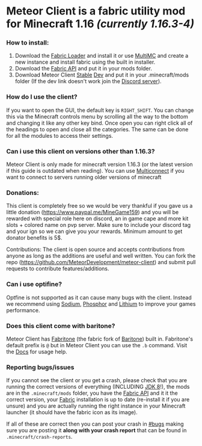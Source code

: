 # **Meteor Client** is a fabric utility mod for Minecraft 1.16 *(currently 1.16.3-4)*

### How to install:
1. Download the [Fabric Loader](https://fabricmc.net/use) and install it or use [MultiMC](https://multimc.org/#Download) and create a new instance and install fabric using the built in installer.
2. Download the [Fabric API](https://www.curseforge.com/minecraft/mc-mods/fabric-api/files) and put it in your mods folder.
3. Download Meteor Client [Stable](https://meteorclient.com/) [Dev](https://discord.com/channels/689197705683140636/756782622662721536) and put it in your .minecraft/mods folder (If the dev link doesn't work join the [Discord server](https://meteorclient.com/discord)).

### How do I use the client?
If you want to open the GUI, the default key is `RIGHT_SHIFT`. You can change this via the Minecraft controls menu by scrolling all the way to the bottom and changing it like any other key bind. Once open you can right click all of the headings to open and close all the categories. The same can be done for all the modules to access their settings.

### Can i use this client on versions other than 1.16.3?
Meteor Client is only made for minecraft version 1.16.3 (or the latest version if this guide is outdated when reading).
You can use [Multiconnect](https://www.curseforge.com/minecraft/mc-mods/multiconnect) if you want to connect to servers running older versions of minecraft

### Donations:
This client is completely free so we would be very thankful if you gave us a little donation (https://www.paypal.me/MineGame159) and you will be rewarded with special role here on discord, an in game cape and more kit slots + colored name on pvp server. Make sure to include your discord tag and your ign so we can give you your rewards. Minimum amount to get donator benefits is 5$.

Contributions:
The client is open source and accepts contributions from anyone as long as the additions are useful and well written. You can fork the repo (https://github.com/MeteorDevelopment/meteor-client) and submit pull requests to contribute features/additions.
### Can i use optifine?
Optfine is not supported as it can cause many bugs with the client. Instead we recommend using [Sodium](https://www.curseforge.com/minecraft/mc-mods/sodium), [Phosphor](https://www.curseforge.com/minecraft/mc-mods/phosphor) and [Lithium](https://www.curseforge.com/minecraft/mc-mods/lithium) to improve your games performance.

### Does this client come with baritone?
Meteor Client has [Fabritone](https://gitlab.com/CDAGaming/fabritone) (the fabric fork of [Baritone](https://github.com/cabaletta/baritone)) built in.
Fabritone's default prefix is `@` but in Meteor Client you can use the `.b` command. Visit the [Docs](https://github.com/cabaletta/baritone/blob/master/USAGE.md) for usage help.

### Reporting bugs/issues
If you cannot see the client or you get a crash, please check that you are running the correct versions of everything (INCLUDING [JDK 8](https://www.oracle.com/uk/java/technologies/javase/javase-jdk8-downloads.html)!), the mods are in the `.minecraft/mods` folder, you have the [Fabric API](https://www.curseforge.com/minecraft/mc-mods/fabric-api/) and it it the correct version, your [Fabric](https://fabricmc.net/) installation is up to date (re-install it if you are unsure) and you are actually running the right instance in your Minecraft launcher (it should have the fabric icon as its image).

If all of these are correct then you can post your crash in [#bugs](https://discord.com/channels/689197705683140636/689202674876547295) making sure you are posting it **along with your crash report** that can be found in `.minecraft/crash-reports`.